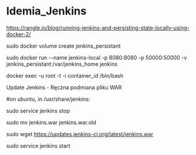 # Idemia_Jenkins

https://rangle.io/blog/running-jenkins-and-persisting-state-locally-using-docker-2/

sudo docker volume create jenkins_persistant

sudo docker run --name jenkins-local -p 8080:8080 -p 50000:50000 -v jenkins_persistant:/var/jenkins_home jenkins

docker exec -u root -t -i container_id /bin/bash

Update Jenkins - Ręczna podmiana pliku WAR

#on ubuntu, in /usr/share/jenkins:

sudo service jenkins stop

sudo mv jenkins.war jenkins.war.old

sudo wget https://updates.jenkins-ci.org/latest/jenkins.war

sudo service jenkins start
